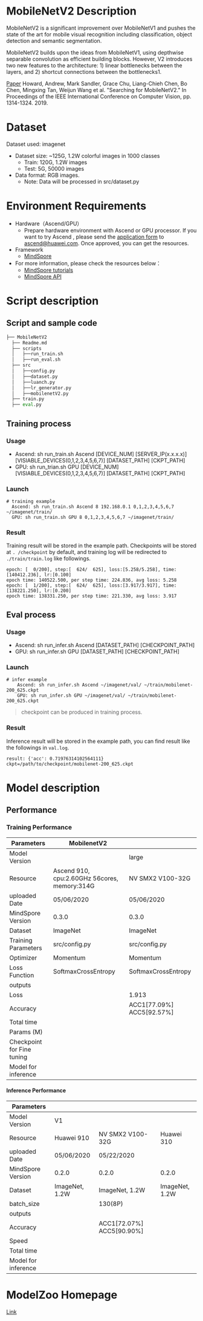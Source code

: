# MobileNetV2 Description

MobileNetV2 is a significant improvement over MobileNetV1 and pushes the state of the art for mobile visual recognition including classification, object detection and semantic segmentation.

MobileNetV2 builds upon the ideas from MobileNetV1, using depthwise separable convolution as efficient building blocks. However, V2 introduces two new features to the architecture: 1) linear bottlenecks between the layers, and 2) shortcut connections between the bottlenecks1.

[Paper](https://arxiv.org/pdf/1801.04381) Howard, Andrew, Mark Sandler, Grace Chu, Liang-Chieh Chen, Bo Chen, Mingxing Tan, Weijun Wang et al. "Searching for MobileNetV2." In Proceedings of the IEEE International Conference on Computer Vision, pp. 1314-1324. 2019.

# Dataset

Dataset used: imagenet

- Dataset size: ~125G, 1.2W colorful images in 1000 classes
	- Train: 120G, 1.2W images
	- Test: 5G, 50000 images
- Data format: RGB images.
	- Note: Data will be processed in src/dataset.py 

# Environment Requirements

- Hardware（Ascend/GPU）
  - Prepare hardware environment with Ascend or GPU processor. If you want to try Ascend  , please send the [application form](https://obs-9be7.obs.cn-east-2.myhuaweicloud.com/file/other/Ascend%20Model%20Zoo%E4%BD%93%E9%AA%8C%E8%B5%84%E6%BA%90%E7%94%B3%E8%AF%B7%E8%A1%A8.docx) to ascend@huawei.com. Once approved, you can get the resources. 
- Framework
  - [MindSpore](http://10.90.67.50/mindspore/archive/20200506/OpenSource/me_vm_x86/)
- For more information, please check the resources below：
  - [MindSpore tutorials](https://www.mindspore.cn/tutorial/zh-CN/master/index.html) 
  - [MindSpore API](https://www.mindspore.cn/api/zh-CN/master/index.html)


# Script description

## Script and sample code

```python
├── MobileNetV2        
  ├── Readme.md                      
  ├── scripts 
  │   ├──run_train.sh                  
  │   ├──run_eval.sh                    
  ├── src                              
  │   ├──config.py                     
  │   ├──dataset.py
  │   ├──luanch.py       
  │   ├──lr_generator.py                                 
  │   ├──mobilenetV2.py
  ├── train.py
  ├── eval.py
```

## Training process

### Usage

- Ascend: sh run_train.sh Ascend [DEVICE_NUM] [SERVER_IP(x.x.x.x)] [VISIABLE_DEVICES(0,1,2,3,4,5,6,7)] [DATASET_PATH] [CKPT_PATH]
- GPU: sh run_trian.sh GPU [DEVICE_NUM] [VISIABLE_DEVICES(0,1,2,3,4,5,6,7)] [DATASET_PATH] [CKPT_PATH]

### Launch

``` 
# training example
  Ascend: sh run_train.sh Ascend 8 192.168.0.1 0,1,2,3,4,5,6,7 ~/imagenet/train/
  GPU: sh run_train.sh GPU 8 0,1,2,3,4,5,6,7 ~/imagenet/train/
```

### Result

Training result will be stored in the example path. Checkpoints will be stored at `. /checkpoint` by default, and training log  will be redirected to `./train/train.log` like followings. 

``` 
epoch: [  0/200], step:[  624/  625], loss:[5.258/5.258], time:[140412.236], lr:[0.100]
epoch time: 140522.500, per step time: 224.836, avg loss: 5.258
epoch: [  1/200], step:[  624/  625], loss:[3.917/3.917], time:[138221.250], lr:[0.200]
epoch time: 138331.250, per step time: 221.330, avg loss: 3.917
```

## Eval process

### Usage

- Ascend: sh run_infer.sh Ascend [DATASET_PATH] [CHECKPOINT_PATH]
- GPU: sh run_infer.sh GPU [DATASET_PATH] [CHECKPOINT_PATH]

### Launch

``` 
# infer example
    Ascend: sh run_infer.sh Ascend ~/imagenet/val/ ~/train/mobilenet-200_625.ckpt
    GPU: sh run_infer.sh GPU ~/imagenet/val/ ~/train/mobilenet-200_625.ckpt
```

> checkpoint can be produced in training process. 

### Result

Inference result will be stored in the example path, you can find result like the followings in `val.log`. 

``` 
result: {'acc': 0.71976314102564111} ckpt=/path/to/checkpoint/mobilenet-200_625.ckpt
```

# Model description

## Performance

### Training Performance

| Parameters                 | MobilenetV2                                                |                           |
| -------------------------- | ---------------------------------------------------------- | ------------------------- |
| Model Version              |                                                            | large                     |
| Resource                   | Ascend 910, cpu:2.60GHz 56cores, memory:314G               | NV SMX2 V100-32G          |
| uploaded Date              | 05/06/2020                                                 | 05/06/2020                |
| MindSpore Version          | 0.3.0                                                      | 0.3.0                     |
| Dataset                    | ImageNet                                                   | ImageNet                  |
| Training Parameters        | src/config.py                                              | src/config.py             |
| Optimizer                  | Momentum                                                   | Momentum                  |
| Loss Function              | SoftmaxCrossEntropy                                        | SoftmaxCrossEntropy       |
| outputs                    |                                                            |                           |
| Loss                       |                                                            | 1.913                     |
| Accuracy                   |                                                            | ACC1[77.09%] ACC5[92.57%] |
| Total time                 |                                                            |                           |
| Params (M)                 |                                                            |                           |
| Checkpoint for Fine tuning |                                                            |                           |
| Model for inference        |                                                            |                           |

#### Inference Performance

| Parameters                 |                               |                           |                      |
| -------------------------- | ----------------------------- | ------------------------- | -------------------- |
| Model Version              | V1                            |                           |                      |
| Resource                   | Huawei 910                    | NV SMX2 V100-32G          | Huawei 310           |
| uploaded Date              | 05/06/2020                    | 05/22/2020                |                      |
| MindSpore Version          | 0.2.0                         | 0.2.0                     | 0.2.0                | 
| Dataset                    | ImageNet, 1.2W                | ImageNet, 1.2W            | ImageNet, 1.2W       |
| batch_size                 |                               | 130(8P)                   |                      |
| outputs                    |                               |                           |                      |
| Accuracy                   |                               | ACC1[72.07%] ACC5[90.90%] |                      |
| Speed                      |                               |                           |                      |
| Total time                 |                               |                           |                      |
| Model for inference        |                               |                           |                      |

# ModelZoo Homepage  
 [Link](https://gitee.com/mindspore/mindspore/tree/master/mindspore/model_zoo)  